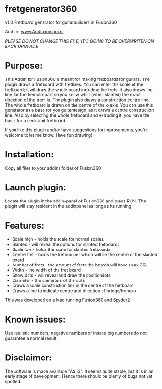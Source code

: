 # fretgenerator360
v1.0 
Fretboard generator for guitarbuilders in Fusion360

Author: www.Audiohotshot.nl

*PLEASE DO NOT CHANGE THIS FILE, IT'S GOING TO BE OVERWRITEN ON EACH UPGRADE*

# Purpose:
This Addin for Fusion360 is meant for making fretboards for guitars.
The plugin draws a fretboard with fretlines. You can enter the scale of the fretboard; it wil draw the whole board including the frets. It also draws the line for the tremolo-part so you know what (when slanted) the exact direction of the trem is. The plugin also draws a construction centre line. The whole fretboard is drawn on the centre of the x-axis.
You can use this generator as a base for you guitardesign, as it draws a centre construction line. Also by selecting the whole fretboard and extruding it, you have the basis for a neck and fretboard.

If you like this plugin and/or have suggestions for improvements, you're welcome to let me know. Have fun drawing!

# Installation:
Copy all files to your addins folder of Fusion360

# Launch plugin:
Locate the plugin in the addin-panel of Fusion360 and press RUN.
The plugin will stay resident in the addinpanel as long as its running.

# Features:
- Scale high - holds the scale for normal scales.
- Slanted - will reveal the options for slanted fretboards
- Scale low - holds the scale for slanted fretboards
- Centre fret - holds the fretnumber which will be the centre of the slanted board
- Number of frets - the amount of frets the boards will have (max 36)
- Width - the width of the fret board
- Show dots - will reveal and draw the positiondots
- Diameter - the diameters of the dots
- Draws a scale construction line in the centre of the fretboard
- Draws a line to indicate centre and direction of bridge/tremolo

This was developed on a Mac running Fusion360 and Spyder2

# Known issues:
Use realistic numbers; negative numbers or insane big numbers do not guarantee a normal result.

# Disclaimer:
The software is made available "AS IS". It seems quite stable, but it is in
an early stage of development.  Hence there should be plenty of bugs not yet
spotted.
